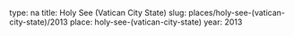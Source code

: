 type: na
title: Holy See (Vatican City State)
slug: places/holy-see-(vatican-city-state)/2013
place: holy-see-(vatican-city-state)
year: 2013
